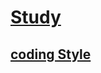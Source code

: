 # [Study](https://github.ecodesamsung.com/Best-Reviewer-3-17/SHARED)   

## [coding Style](https://github.com/younlea/AlgoStudy/wiki/coding-style)    

